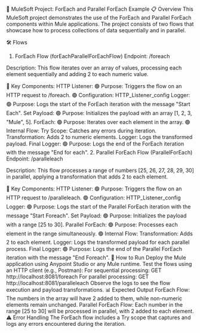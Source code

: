📂 MuleSoft Project: ForEach and Parallel ForEach Example
📋 Overview
This MuleSoft project demonstrates the use of the ForEach and Parallel ForEach components within Mule applications. The project consists of two flows that showcase how to process collections of data sequentially and in parallel.

🛠️ Flows
1. ForEach Flow (forEachParallelForEachFlow)
Endpoint: /foreach

Description: This flow iterates over an array of values, processing each element sequentially and adding 2 to each numeric value.

🔑 Key Components:
HTTP Listener:
🟢 Purpose: Triggers the flow on an HTTP request to /foreach.
🟢 Configuration: HTTP_Listener_config
Logger:
🟢 Purpose: Logs the start of the ForEach iteration with the message "Start Each".
Set Payload:
🟢 Purpose: Initializes the payload with an array [1, 2, 3, "Mule", 5].
ForEach:
🟢 Purpose: Iterates over each element in the array.
🟢 Internal Flow:
Try Scope: Catches any errors during iteration.
Transformation: Adds 2 to numeric elements.
Logger: Logs the transformed payload.
Final Logger:
🟢 Purpose: Logs the end of the ForEach iteration with the message "End for each".
2. Parallel ForEach Flow (ParallelForEach)
Endpoint: /paralleleach

Description: This flow processes a range of numbers [25, 26, 27, 28, 29, 30] in parallel, applying a transformation that adds 2 to each element.

🔑 Key Components:
HTTP Listener:
🟢 Purpose: Triggers the flow on an HTTP request to /paralleleach.
🟢 Configuration: HTTP_Listener_config
Logger:
🟢 Purpose: Logs the start of the Parallel ForEach iteration with the message "Start Foreach".
Set Payload:
🟢 Purpose: Initializes the payload with a range [25 to 30].
Parallel ForEach:
🟢 Purpose: Processes each element in the range simultaneously.
🟢 Internal Flow:
Transformation: Adds 2 to each element.
Logger: Logs the transformed payload for each parallel process.
Final Logger:
🟢 Purpose: Logs the end of the Parallel ForEach iteration with the message "End Foreach".
🚀 How to Run
Deploy the Mule application using Anypoint Studio or any Mule runtime.
Test the flows using an HTTP client (e.g., Postman):
For sequential processing: GET http://localhost:8081/foreach
For parallel processing: GET http://localhost:8081/paralleleach
Observe the logs to see the flow execution and payload transformations.
📊 Expected Output
ForEach Flow:
The numbers in the array will have 2 added to them, while non-numeric elements remain unchanged.
Parallel ForEach Flow:
Each number in the range [25 to 30] will be processed in parallel, with 2 added to each element.
⚠️ Error Handling
The ForEach flow includes a Try scope that captures and logs any errors encountered during the iteration.
